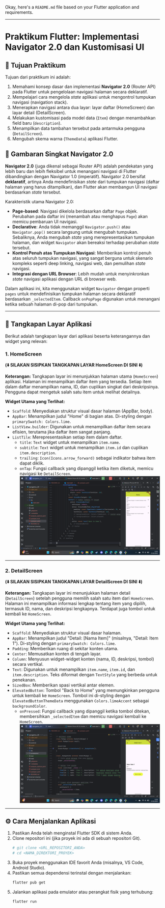 Okay, here's a `README.md` file based on your Flutter application and requirements.

---

# Praktikum Flutter: Implementasi Navigator 2.0 dan Kustomisasi UI

## 📝 Tujuan Praktikum

Tujuan dari praktikum ini adalah:

1.  Memahami konsep dasar dan implementasi **Navigator 2.0** (Router API) pada Flutter untuk pengelolaan navigasi halaman secara deklaratif.
2.  Mempelajari cara mengelola *state* aplikasi untuk mengontrol tumpukan navigasi (navigation stack).
3.  Menerapkan navigasi antara dua layar: layar daftar (HomeScreen) dan layar detail (DetailScreen).
4.  Melakukan kustomisasi pada model data (`Item`) dengan menambahkan field baru (`description`).
5.  Menampilkan data tambahan tersebut pada antarmuka pengguna (`DetailScreen`).
6.  Mengubah skema warna (`ThemeData`) aplikasi Flutter.

## 🚀 Gambaran Singkat Navigator 2.0

**Navigator 2.0** (juga dikenal sebagai Router API) adalah pendekatan yang lebih baru dan lebih fleksibel untuk menangani navigasi di Flutter dibandingkan dengan Navigator 1.0 (imperatif). Navigator 2.0 bersifat **deklaratif**, artinya Anda mendefinisikan *state* dari tumpukan navigasi (daftar halaman yang harus ditampilkan), dan Flutter akan membangun UI navigasi berdasarkan *state* tersebut.

Karakteristik utama Navigator 2.0:

* **Page-based**: Navigasi dikelola berdasarkan daftar `Page` objek. Perubahan pada daftar ini (menambah atau menghapus `Page`) akan memicu pembaruan UI navigasi.
* **Declarative**: Anda tidak memanggil `Navigator.push()` atau `Navigator.pop()` secara langsung untuk mengubah tumpukan. Sebaliknya, Anda mengubah *state* yang merepresentasikan tumpukan halaman, dan widget `Navigator` akan bereaksi terhadap perubahan *state* tersebut.
* **Kontrol Penuh atas Tumpukan Navigasi**: Memberikan kontrol penuh atas seluruh tumpukan navigasi, yang sangat berguna untuk skenario kompleks seperti deep linking, navigasi web, dan pemulihan *state* navigasi.
* **Integrasi dengan URL Browser**: Lebih mudah untuk menyinkronkan *state* navigasi aplikasi dengan URL di browser web.

Dalam aplikasi ini, kita menggunakan widget `Navigator` dengan properti `pages` untuk mendefinisikan tumpukan halaman secara deklaratif berdasarkan `_selectedItem`. Callback `onPopPage` digunakan untuk menangani ketika sebuah halaman di-pop dari tumpukan.

---

## 📸 Tangkapan Layar Aplikasi

Berikut adalah tangkapan layar dari aplikasi beserta keterangannya dan widget yang relevan:

### 1. HomeScreen

**(⬇️ SILAKAN SISIPKAN TANGKAPAN LAYAR HomeScreen DI SINI ⬇️)**

**Keterangan:**
Tangkapan layar ini menunjukkan halaman utama (`HomeScreen`) aplikasi. Halaman ini menampilkan daftar item yang tersedia. Setiap item dalam daftar menampilkan nama, ID, dan cuplikan singkat dari deskripsinya. Pengguna dapat mengetuk salah satu item untuk melihat detailnya.

**Widget Utama yang Terlihat:**

* `Scaffold`: Menyediakan struktur visual dasar halaman (AppBar, body).
* `AppBar`: Menampilkan judul "Home" di bagian atas. Di-styling dengan `primarySwatch: Colors.lime`.
* `ListView.builder`: Digunakan untuk menampilkan daftar item secara efisien, terutama jika daftar item sangat panjang.
* `ListTile`: Merepresentasikan setiap item dalam daftar.
    * `title`: `Text` widget untuk menampilkan `item.name`.
    * `subtitle`: `Text` widget untuk menampilkan `item.id` dan cuplikan `item.description`.
    * `trailing`: `Icon(Icons.arrow_forward)` sebagai indikator bahwa item dapat diklik.
    * `onTap`: Fungsi callback yang dipanggil ketika item diketuk, memicu navigasi ke `DetailScreen`.
      ![HomeScreen](screenshot/img.png)
---

### 2. DetailScreen

**(⬇️ SILAKAN SISIPKAN TANGKAPAN LAYAR DetailScreen DI SINI ⬇️)**

**Keterangan:**
Tangkapan layar ini menunjukkan halaman detail (`DetailScreen`) setelah pengguna memilih salah satu item dari `HomeScreen`. Halaman ini menampilkan informasi lengkap tentang item yang dipilih, termasuk ID, nama, dan deskripsi lengkapnya. Terdapat juga tombol untuk kembali ke `HomeScreen`.

**Widget Utama yang Terlihat:**

* `Scaffold`: Menyediakan struktur visual dasar halaman.
* `AppBar`: Menampilkan judul "Detail: \[Nama Item]" (misalnya, "Detail: Item 1"). Di-styling dengan `primarySwatch: Colors.lime`.
* `Padding`: Memberikan ruang di sekitar konten utama.
* `Center`: Memusatkan konten di tengah layar.
* `Column`: Menyusun widget-widget konten (nama, ID, deskripsi, tombol) secara vertikal.
* `Text`: Digunakan untuk menampilkan `item.name`, `item.id`, dan `item.description`. Teks diformat dengan `TextStyle` yang berbeda untuk penekanan.
* `SizedBox`: Memberikan spasi vertikal antar elemen.
* `ElevatedButton`: Tombol "Back to Home" yang memungkinkan pengguna untuk kembali ke `HomeScreen`. Tombol ini di-styling dengan `ElevatedButtonThemeData` menggunakan `Colors.limeAccent` sebagai `backgroundColor`.
    * `onPressed`: Fungsi callback yang dipanggil ketika tombol ditekan, membersihkan `_selectedItem` dan memicu navigasi kembali ke `HomeScreen`.
      ![DetailScreen](screenshot/img_1.png)
---

## ⚙️ Cara Menjalankan Aplikasi

1.  Pastikan Anda telah menginstal Flutter SDK di sistem Anda.
2.  Clone repositori ini (jika proyek ini ada di sebuah repositori Git).
    ```bash
    # git clone <URL_REPOSITORI_ANDA>
    # cd <NAMA_DIREKTORI_PROYEK>
    ```
3.  Buka proyek menggunakan IDE favorit Anda (misalnya, VS Code, Android Studio).
4.  Pastikan semua dependensi terinstal dengan menjalankan:
    ```bash
    flutter pub get
    ```
5.  Jalankan aplikasi pada emulator atau perangkat fisik yang terhubung:
    ```bash
    flutter run
    ```